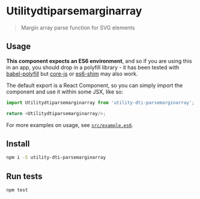 
# Utilitydtiparsemarginarray
> Margin array parse function for SVG elements

## Usage

**This component expects an ES6 environment**, and so if you are using this in an app,
you should drop in a polyfill library - it has been tested with [babel-polyfill] but
[core-js] or [es6-shim] may also work.

[babel-polyfill]: https://babeljs.io/docs/usage/polyfill/
[core-js]: https://www.npmjs.com/package/core-js
[es6-shim]: https://www.npmjs.com/package/es6-shim

The default export is a React Component, so you can simply import the component and use
it within some JSX, like so:

```js
import Utilitydtiparsemarginarray from 'utility-dti-parsemarginarray';

return <Utilitydtiparsemarginarray/>;
```

For more examples on usage, see [`src/example.es6`](./src/example.es6).

## Install

```bash
npm i -S utility-dti-parsemarginarray
```

## Run tests

```bash
npm test
```
